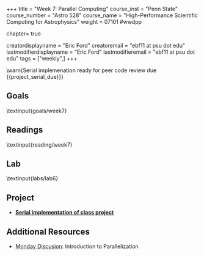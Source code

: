 +++
title = "Week 7: Parallel Computing"
course_inst = "Penn State"
course_number = "Astro 528"
course_name = "High-Performance Scientific Computing for Astrophysics"
weight = 07101  #wwdpp

chapter= true

creatordisplayname = "Eric Ford"
creatoremail = "ebf11 at psu dot edu"
lastmodifierdisplayname = "Eric Ford"
lastmodifieremail = "ebf11 at psu dot edu"
tags = ["weekly",]
+++

\warn{Serial implemenation ready for peer code review due {{project_serial_due}}}

## Goals
\textinput{goals/week7}

## Readings
\textinput{reading/week7}

## Lab
\textinput{labs/lab6}

## Project
- **[Serial implementation of class project](/project/#serial_version_of_code_due_project_serial_due)**

## Additional Resources
- [Monday Discusion](https://psuastro528.github.io/Notes-Fall2025/week7/week7.html):  Introduction to Parallelization
